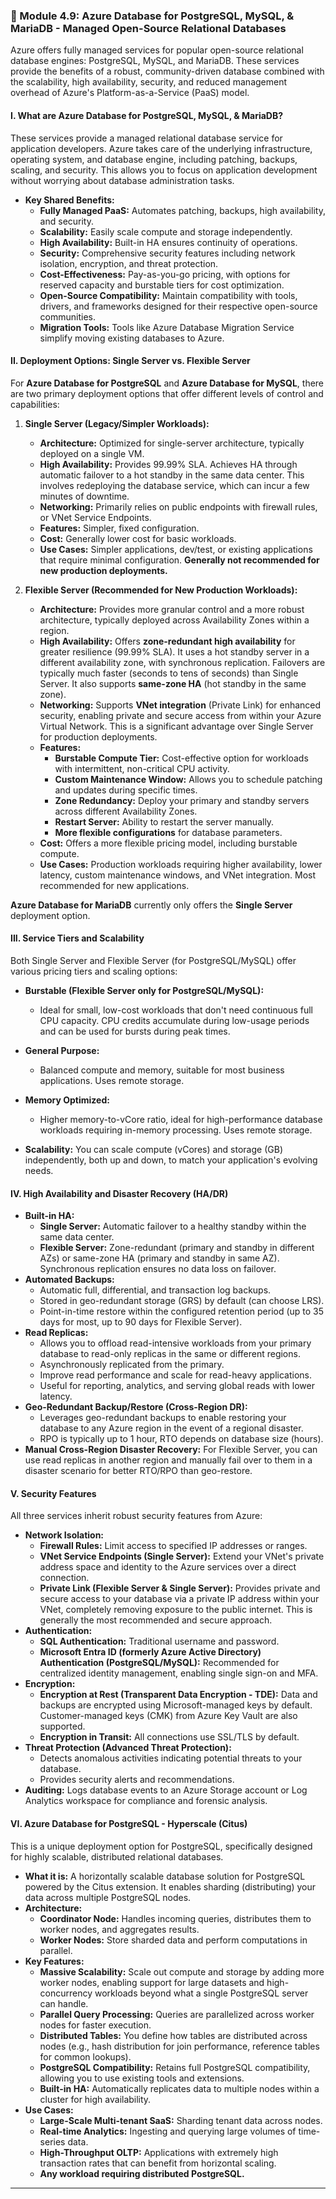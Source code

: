 ### **🐘 Module 4.9: Azure Database for PostgreSQL, MySQL, & MariaDB - Managed Open-Source Relational Databases**

Azure offers fully managed services for popular open-source relational database engines: PostgreSQL, MySQL, and MariaDB. These services provide the benefits of a robust, community-driven database combined with the scalability, high availability, security, and reduced management overhead of Azure's Platform-as-a-Service (PaaS) model.

#### **I. What are Azure Database for PostgreSQL, MySQL, & MariaDB?**

These services provide a managed relational database service for application developers. Azure takes care of the underlying infrastructure, operating system, and database engine, including patching, backups, scaling, and security. This allows you to focus on application development without worrying about database administration tasks.

* **Key Shared Benefits:**
    * **Fully Managed PaaS:** Automates patching, backups, high availability, and security.
    * **Scalability:** Easily scale compute and storage independently.
    * **High Availability:** Built-in HA ensures continuity of operations.
    * **Security:** Comprehensive security features including network isolation, encryption, and threat protection.
    * **Cost-Effectiveness:** Pay-as-you-go pricing, with options for reserved capacity and burstable tiers for cost optimization.
    * **Open-Source Compatibility:** Maintain compatibility with tools, drivers, and frameworks designed for their respective open-source communities.
    * **Migration Tools:** Tools like Azure Database Migration Service simplify moving existing databases to Azure.

#### **II. Deployment Options: Single Server vs. Flexible Server**

For **Azure Database for PostgreSQL** and **Azure Database for MySQL**, there are two primary deployment options that offer different levels of control and capabilities:

1.  **Single Server (Legacy/Simpler Workloads):**
    * **Architecture:** Optimized for single-server architecture, typically deployed on a single VM.
    * **High Availability:** Provides 99.99% SLA. Achieves HA through automatic failover to a hot standby in the same data center. This involves redeploying the database service, which can incur a few minutes of downtime.
    * **Networking:** Primarily relies on public endpoints with firewall rules, or VNet Service Endpoints.
    * **Features:** Simpler, fixed configuration.
    * **Cost:** Generally lower cost for basic workloads.
    * **Use Cases:** Simpler applications, dev/test, or existing applications that require minimal configuration. **Generally not recommended for new production deployments.**

2.  **Flexible Server (Recommended for New Production Workloads):**
    * **Architecture:** Provides more granular control and a more robust architecture, typically deployed across Availability Zones within a region.
    * **High Availability:** Offers **zone-redundant high availability** for greater resilience (99.99% SLA). It uses a hot standby server in a different availability zone, with synchronous replication. Failovers are typically much faster (seconds to tens of seconds) than Single Server. It also supports **same-zone HA** (hot standby in the same zone).
    * **Networking:** Supports **VNet integration** (Private Link) for enhanced security, enabling private and secure access from within your Azure Virtual Network. This is a significant advantage over Single Server for production deployments.
    * **Features:**
        * **Burstable Compute Tier:** Cost-effective option for workloads with intermittent, non-critical CPU activity.
        * **Custom Maintenance Window:** Allows you to schedule patching and updates during specific times.
        * **Zone Redundancy:** Deploy your primary and standby servers across different Availability Zones.
        * **Restart Server:** Ability to restart the server manually.
        * **More flexible configurations** for database parameters.
    * **Cost:** Offers a more flexible pricing model, including burstable compute.
    * **Use Cases:** Production workloads requiring higher availability, lower latency, custom maintenance windows, and VNet integration. Most recommended for new applications.

**Azure Database for MariaDB** currently only offers the **Single Server** deployment option.

#### **III. Service Tiers and Scalability**

Both Single Server and Flexible Server (for PostgreSQL/MySQL) offer various pricing tiers and scaling options:

* **Burstable (Flexible Server only for PostgreSQL/MySQL):**
    * Ideal for small, low-cost workloads that don't need continuous full CPU capacity. CPU credits accumulate during low-usage periods and can be used for bursts during peak times.
* **General Purpose:**
    * Balanced compute and memory, suitable for most business applications. Uses remote storage.
* **Memory Optimized:**
    * Higher memory-to-vCore ratio, ideal for high-performance database workloads requiring in-memory processing. Uses remote storage.

* **Scalability:** You can scale compute (vCores) and storage (GB) independently, both up and down, to match your application's evolving needs.

#### **IV. High Availability and Disaster Recovery (HA/DR)**

* **Built-in HA:**
    * **Single Server:** Automatic failover to a healthy standby within the same data center.
    * **Flexible Server:** Zone-redundant (primary and standby in different AZs) or same-zone HA (primary and standby in same AZ). Synchronous replication ensures no data loss on failover.
* **Automated Backups:**
    * Automatic full, differential, and transaction log backups.
    * Stored in geo-redundant storage (GRS) by default (can choose LRS).
    * Point-in-time restore within the configured retention period (up to 35 days for most, up to 90 days for Flexible Server).
* **Read Replicas:**
    * Allows you to offload read-intensive workloads from your primary database to read-only replicas in the same or different regions.
    * Asynchronously replicated from the primary.
    * Improve read performance and scale for read-heavy applications.
    * Useful for reporting, analytics, and serving global reads with lower latency.
* **Geo-Redundant Backup/Restore (Cross-Region DR):**
    * Leverages geo-redundant backups to enable restoring your database to any Azure region in the event of a regional disaster.
    * RPO is typically up to 1 hour, RTO depends on database size (hours).
* **Manual Cross-Region Disaster Recovery:** For Flexible Server, you can use read replicas in another region and manually fail over to them in a disaster scenario for better RTO/RPO than geo-restore.

#### **V. Security Features**

All three services inherit robust security features from Azure:

* **Network Isolation:**
    * **Firewall Rules:** Limit access to specified IP addresses or ranges.
    * **VNet Service Endpoints (Single Server):** Extend your VNet's private address space and identity to the Azure services over a direct connection.
    * **Private Link (Flexible Server & Single Server):** Provides private and secure access to your database via a private IP address within your VNet, completely removing exposure to the public internet. This is generally the most recommended and secure approach.
* **Authentication:**
    * **SQL Authentication:** Traditional username and password.
    * **Microsoft Entra ID (formerly Azure Active Directory) Authentication (PostgreSQL/MySQL):** Recommended for centralized identity management, enabling single sign-on and MFA.
* **Encryption:**
    * **Encryption at Rest (Transparent Data Encryption - TDE):** Data and backups are encrypted using Microsoft-managed keys by default. Customer-managed keys (CMK) from Azure Key Vault are also supported.
    * **Encryption in Transit:** All connections use SSL/TLS by default.
* **Threat Protection (Advanced Threat Protection):**
    * Detects anomalous activities indicating potential threats to your database.
    * Provides security alerts and recommendations.
* **Auditing:** Logs database events to an Azure Storage account or Log Analytics workspace for compliance and forensic analysis.

#### **VI. Azure Database for PostgreSQL - Hyperscale (Citus)**

This is a unique deployment option for PostgreSQL, specifically designed for highly scalable, distributed relational databases.

* **What it is:** A horizontally scalable database solution for PostgreSQL powered by the Citus extension. It enables sharding (distributing) your data across multiple PostgreSQL nodes.
* **Architecture:**
    * **Coordinator Node:** Handles incoming queries, distributes them to worker nodes, and aggregates results.
    * **Worker Nodes:** Store sharded data and perform computations in parallel.
* **Key Features:**
    * **Massive Scalability:** Scale out compute and storage by adding more worker nodes, enabling support for large datasets and high-concurrency workloads beyond what a single PostgreSQL server can handle.
    * **Parallel Query Processing:** Queries are parallelized across worker nodes for faster execution.
    * **Distributed Tables:** You define how tables are distributed across nodes (e.g., hash distribution for join performance, reference tables for common lookups).
    * **PostgreSQL Compatibility:** Retains full PostgreSQL compatibility, allowing you to use existing tools and extensions.
    * **Built-in HA:** Automatically replicates data to multiple nodes within a cluster for high availability.
* **Use Cases:**
    * **Large-Scale Multi-tenant SaaS:** Sharding tenant data across nodes.
    * **Real-time Analytics:** Ingesting and querying large volumes of time-series data.
    * **High-Throughput OLTP:** Applications with extremely high transaction rates that can benefit from horizontal scaling.
    * **Any workload requiring distributed PostgreSQL.**

---